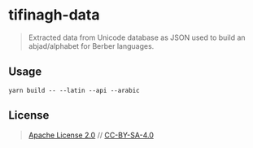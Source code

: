 # tifinagh-data

> Extracted data from Unicode database as JSON used to build an abjad/alphabet for Berber languages.

## Usage

	yarn build -- --latin --api --arabic

## License

> [Apache License 2.0](http://choosealicense.com/licenses/apache-2.0/)
// [CC-BY-SA-4.0 ](https://choosealicense.com/licenses/cc-by-sa-4.0/)
